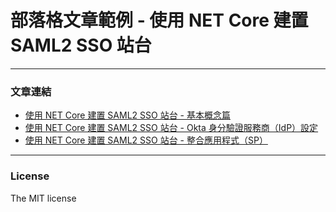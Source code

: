 # 部落格文章範例 - 使用 NET Core 建置 SAML2 SSO 站台


---
### 文章連結
* [使用 NET Core 建置 SAML2 SSO 站台 -  基本概念篇](https://lawrencetech.blogspot.com/2024/05/net-core-saml2-sso.html)
* [使用 NET Core 建置 SAML2 SSO 站台 -  Okta 身分驗證服務商（IdP）設定](https://lawrencetech.blogspot.com/2024/05/net-core-saml2-sso-okta-idp.html)
* [使用 NET Core 建置 SAML2 SSO 站台 -  整合應用程式（SP）](https://lawrencetech.blogspot.com/2024/05/net-core-saml2-sso-sp.html) 

---
### License
The MIT license